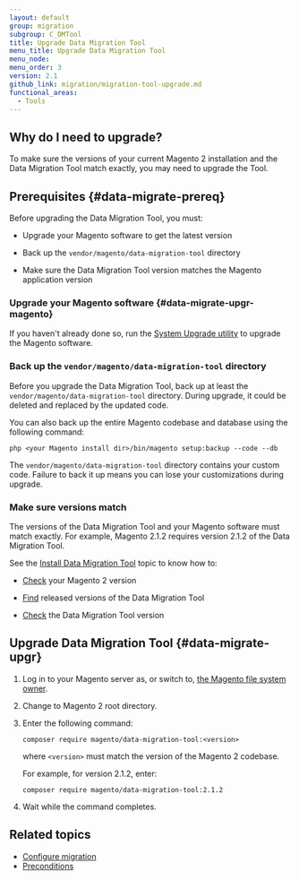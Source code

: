 ```yaml
---
layout: default
group: migration
subgroup: C_DMTool
title: Upgrade Data Migration Tool
menu_title: Upgrade Data Migration Tool
menu_node:
menu_order: 3
version: 2.1
github_link: migration/migration-tool-upgrade.md
functional_areas:
  - Tools
---
```


## Why do I need to upgrade?

To make sure the versions of your current Magento 2 installation and the Data Migration Tool match exactly, you may need to upgrade the Tool.

## Prerequisites {#data-migrate-prereq}

Before upgrading the Data Migration Tool, you must:

*	Upgrade your Magento software to get the latest version

*	Back up the `vendor/magento/data-migration-tool` directory

* Make sure the Data Migration Tool version matches the Magento application version

### Upgrade your Magento software {#data-migrate-upgr-magento}

If you haven't already done so, run the <a href="{{page.baseurl}}/comp-mgr/upgrader/upgrade-start.html">System Upgrade utility</a> to upgrade the Magento software.

### Back up the `vendor/magento/data-migration-tool` directory

Before you upgrade the Data Migration Tool, back up at least the `vendor/magento/data-migration-tool` directory. During upgrade, it could be deleted and replaced by the updated code.

You can also back up the entire Magento codebase and database using the following command:

	php <your Magento install dir>/bin/magento setup:backup --code --db

<div class="bs-callout bs-callout-warning">
    <p>The <code>vendor/magento/data-migration-tool</code> directory contains your custom code. Failure to back it up means you can lose your customizations during upgrade.</p>
</div>

### Make sure versions match

The versions of the Data Migration Tool and your Magento software must match exactly. For example, Magento 2.1.2 requires version 2.1.2 of the Data Migration Tool.

See the [Install Data Migration Tool]({{page.baseurl}}/migration/migration-tool-install.html) topic to know how to:

* [Check]({{page.baseurl}}/migration/migration-tool-install.html#magento-version) your Magento 2 version

* [Find]({{page.baseurl}}/migration/migration-tool-install.html#migration-tool-release-version) released versions of the Data Migration Tool

* [Check]({{page.baseurl}}/migration/migration-tool-install.html#migration-tool-install-version) the Data Migration Tool version

## Upgrade Data Migration Tool {#data-migrate-upgr}

1.	Log in to your Magento server as, or switch to, <a href="{{page.baseurl}}/install-gde/prereq/apache-user.html">the Magento file system owner</a>.
2.	Change to Magento 2 root directory.
3. 	Enter the following command:

	`composer require magento/data-migration-tool:<version>`

	where `<version>` must match the version of the Magento 2 codebase.

	For example, for version 2.1.2, enter:

	`composer require magento/data-migration-tool:2.1.2`
4.	Wait while the command completes.

## Related topics

* <a href="{{page.baseurl}}/migration/migration-tool-configure.html">Configure migration</a>
* <a href="{{page.baseurl}}/migration/migration-tool-preconditions.html">Preconditions</a>
